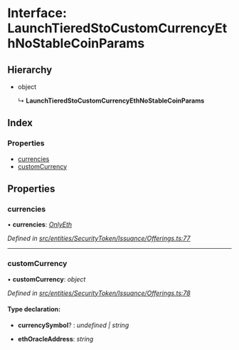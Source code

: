 # Interface: LaunchTieredStoCustomCurrencyEthNoStableCoinParams

## Hierarchy

- object

  ↳ **LaunchTieredStoCustomCurrencyEthNoStableCoinParams**

## Index

### Properties

- [currencies](_entities_securitytoken_issuance_offerings_.launchtieredstocustomcurrencyethnostablecoinparams.md#currencies)
- [customCurrency](_entities_securitytoken_issuance_offerings_.launchtieredstocustomcurrencyethnostablecoinparams.md#customcurrency)

## Properties

### currencies

• **currencies**: _[OnlyEth](../modules/_entities_securitytoken_issuance_offerings_.md#onlyeth)_

_Defined in [src/entities/SecurityToken/Issuance/Offerings.ts:77](https://github.com/PolymathNetwork/polymath-sdk/blob/d34930f/src/entities/SecurityToken/Issuance/Offerings.ts#L77)_

---

### customCurrency

• **customCurrency**: _object_

_Defined in [src/entities/SecurityToken/Issuance/Offerings.ts:78](https://github.com/PolymathNetwork/polymath-sdk/blob/d34930f/src/entities/SecurityToken/Issuance/Offerings.ts#L78)_

#### Type declaration:

- **currencySymbol**? : _undefined | string_

- **ethOracleAddress**: _string_
